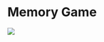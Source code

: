 # Memory Game

![
](https://lh3.googleusercontent.com/wvUqC1cHfbzP89rh46IV0UinqQJ2U_KF1Vo0O5FKCQuVqdN-mMbmq4tPv6qTrK5JmZoWeNULBq-l "gameplay")
<!--stackedit_data:
eyJoaXN0b3J5IjpbMjEwODczMTA0OCwtNDcxNTkwMDU4LC02Nz
AyOTg3NjhdfQ==
-->